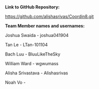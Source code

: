**Link to GitHub Repository:** 

https://github.com/alishasrivas/Coordin8.git


**Team Member names and usernames:**

Joshua Swaida - joshua041904

Tan Le - LTan-101104

Bach Luu - BluuLikeTheSky

William Ward - wgwumass

Alisha Srivastava - Alishasrivas

Noah Vo - 
